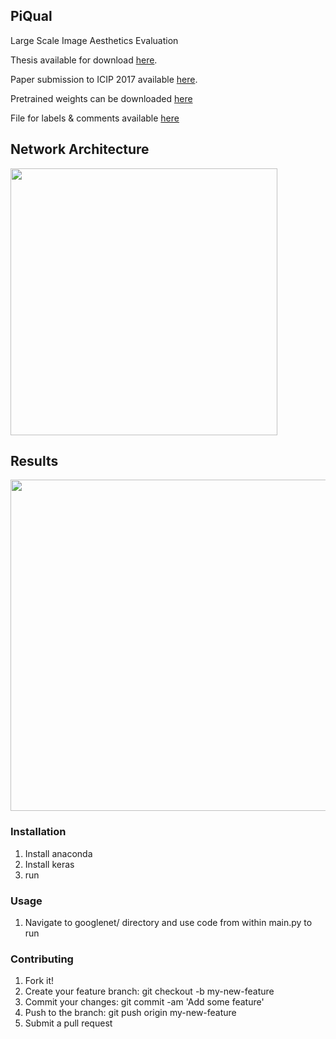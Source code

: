 ## PiQual

Large Scale Image Aesthetics Evaluation 

Thesis available for download [here](https://drive.google.com/file/d/0B0wpQxTjT1jOUWlPbmNSNDV3QmM/view?usp=sharing&resourcekey=0-rtEdOvRiEzR1F3BQtRy86g).

Paper submission to ICIP 2017 available [here](https://drive.google.com/file/d/0B0wpQxTjT1jOVml5OXpCd3Q3cTQ/view?usp=sharing&resourcekey=0-mstUOihdgf0ruZ9q5e5IEw).

Pretrained weights can be downloaded [here](https://drive.google.com/file/d/0B0wpQxTjT1jOR0Nybm9jemEtdEU/view?usp=sharing&resourcekey=0-EVDTfxNUQSiwF5GABnX9ew) 

File for labels & comments available [here](https://drive.google.com/file/d/0B0wpQxTjT1jObklvQktjT05DZ3c/view?usp=sharing&resourcekey=0-gQ39VdBtyIE0Fujv2Tds3g)


## Network Architecture
[<img src="https://cloud.githubusercontent.com/assets/7908951/24071467/5928adb0-0c0d-11e7-9b42-701875871eba.png" width=427 height=427>](wow)


## Results
[<img src="https://cloud.githubusercontent.com/assets/7908951/24071485/137ed374-0c0e-11e7-8e59-7a8c2702fa3f.png" width=560 height=530>](wow)


### Installation

1. Install anaconda
2. Install keras
3. run

### Usage
1. Navigate to googlenet/ directory and use code from within main.py to run 

### Contributing

1. Fork it!
2. Create your feature branch: git checkout -b my-new-feature
3. Commit your changes: git commit -am 'Add some feature'
4. Push to the branch: git push origin my-new-feature
5. Submit a pull request


